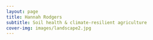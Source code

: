 ```yaml
---
layout: page
title: Hannah Rodgers
subtitle: Soil health & climate-resilient agriculture
cover-img: images/landscape2.jpg
---
```

